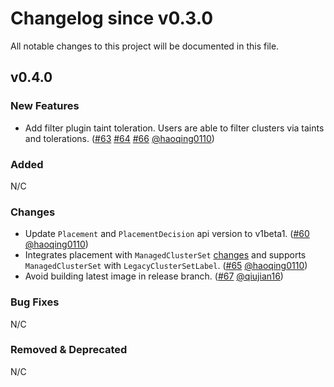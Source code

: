 # Changelog since v0.3.0
All notable changes to this project will be documented in this file.

## v0.4.0

### New Features
* Add filter plugin taint toleration. Users are able to filter clusters via taints and tolerations. ([#63](https://github.com/open-cluster-management-io/placement/pull/63) [#64](https://github.com/open-cluster-management-io/placement/pull/64) [#66](https://github.com/open-cluster-management-io/placement/pull/66) [@haoqing0110](https://github.com/haoqing0110))

### Added
N/C

### Changes
* Update `Placement` and `PlacementDecision` api version to v1beta1. ([#60](https://github.com/open-cluster-management-io/placement/pull/60) [@haoqing0110](https://github.com/haoqing0110))
* Integrates placement with `ManagedClusterSet` [changes](https://github.com/open-cluster-management-io/api/pull/141) and supports `ManagedClusterSet` with `LegacyClusterSetLabel`. ([#65](https://github.com/open-cluster-management-io/placement/pull/65) [@haoqing0110](https://github.com/haoqing0110))
* Avoid building latest image in release branch. ([#67](https://github.com/open-cluster-management-io/placement/pull/67) [@qiujian16](https://github.com/qiujian16))

### Bug Fixes
N/C

### Removed & Deprecated
N/C